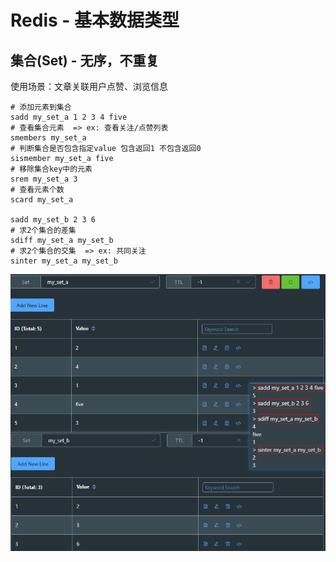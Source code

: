 # Redis - 基本数据类型

## 集合(Set) - 无序，不重复

使用场景：文章关联用户点赞、浏览信息

```shell
# 添加元素到集合
sadd my_set_a 1 2 3 4 five
# 查看集合元素  => ex: 查看关注/点赞列表
smembers my_set_a
# 判断集合是否包含指定value 包含返回1 不包含返回0
sismember my_set_a five
# 移除集合key中的元素
srem my_set_a 3
# 查看元素个数
scard my_set_a

sadd my_set_b 2 3 6
# 求2个集合的差集
sdiff my_set_a my_set_b
# 求2个集合的交集  => ex: 共同关注
sinter my_set_a my_set_b
```

![redis-set.png](images/redis-set.png)